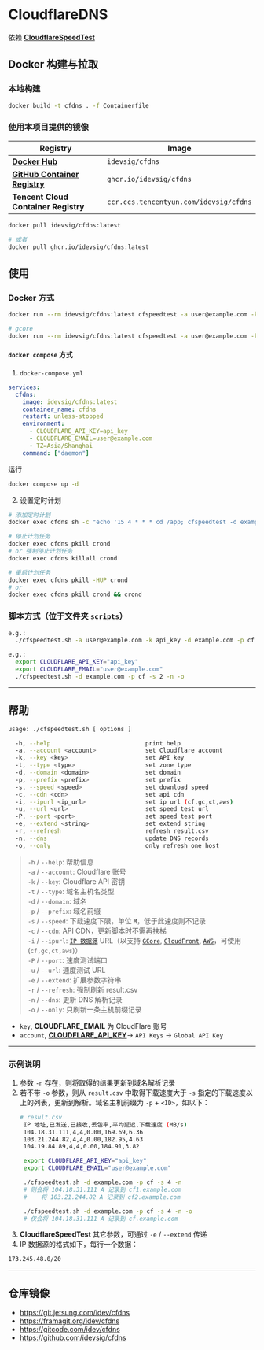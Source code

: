 # CloudflareDNS

依赖 [**CloudflareSpeedTest**](https://github.com/XIU2/CloudflareSpeedTest) 

## Docker 构建与拉取

### 本地构建
```sh
docker build -t cfdns . -f Containerfile
```

### 使用本项目提供的镜像

| Registry                                                                                          | Image
|---------------------------------------------------------------------------------------------------|----------------------------
| [**Docker Hub**](https://hub.docker.com/r/idevsig/cfdns)                                           | `idevsig/cfdns`
| [**GitHub Container Registry**](https://github.com/idevsig/cfdns/pkgs/container/cfdns)            | `ghcr.io/idevsig/cfdns`
| **Tencent Cloud Container Registry** | `ccr.ccs.tencentyun.com/idevsig/cfdns`

```sh
docker pull idevsig/cfdns:latest

# 或者
docker pull ghcr.io/idevsig/cfdns:latest
```

## 使用 

### Docker 方式

```sh
docker run --rm idevsig/cfdns:latest cfspeedtest -a user@example.com -k api_key -d example.com -p cf -s 5 -n -o

# gcore
docker run --rm idevsig/cfdns:latest cfspeedtest -a user@example.com -k api_key -d example.com -p cf -s 5 -n -o -i gc -u https://speedtest.gcore.com/testfile
```

#### `docker compose` 方式

1. `docker-compose.yml`
```yaml
services:
  cfdns:
    image: idevsig/cfdns:latest
    container_name: cfdns
    restart: unless-stopped
    environment:
      - CLOUDFLARE_API_KEY=api_key
      - CLOUDFLARE_EMAIL=user@example.com
      - TZ=Asia/Shanghai
    command: ["daemon"]
```

运行
```sh
docker compose up -d
```

2. 设置定时计划
```sh
# 添加定时计划
docker exec cfdns sh -c "echo '15 4 * * * cd /app; cfspeedtest -d example.com -p cf -r -n' | crontab -"

# 停止计划任务
docker exec cfdns pkill crond
# or 强制停止计划任务
docker exec cfdns killall crond

# 重启计划任务
docker exec cfdns pkill -HUP crond
# or
docker exec cfdns pkill crond && crond
```

### 脚本方式（位于文件夹 `scripts`）

```sh
e.g.: 
  ./cfspeedtest.sh -a user@example.com -k api_key -d example.com -p cf -s 2 -n -o

e.g.:
  export CLOUDFLARE_API_KEY="api_key"
  export CLOUDFLARE_EMAIL="user@example.com"
  ./cfspeedtest.sh -d example.com -p cf -s 2 -n -o
```

---

## 帮助

```sh
usage: ./cfspeedtest.sh [ options ]

  -h, --help                           print help
  -a, --account <account>              set Cloudflare account
  -k, --key <key>                      set API key
  -t, --type <type>                    set zone type
  -d, --domain <domain>                set domain
  -p, --prefix <prefix>                set prefix
  -s, --speed <speed>                  set download speed
  -c, --cdn <cdn>                      set api cdn
  -i, --ipurl <ip_url>                 set ip url (cf,gc,ct,aws)
  -u, --url <url>                      set speed test url
  -P, --port <port>                    set speed test port
  -e, --extend <string>                set extend string
  -r, --refresh                        refresh result.csv
  -n, --dns                            update DNS records 
  -o, --only                           only refresh one host
```

> `-h` / `--help`:             帮助信息   
> `-a` / `--account`:          Cloudflare 账号   
> `-k` / `--key`:              Cloudflare API 密钥   
> `-t` / `--type`:             域名主机名类型   
> `-d` / `--domain`:           域名   
> `-p` / `--prefix`:           域名前缀   
> `-s` / `--speed`:            下载速度下限，单位 **`M`**，低于此速度则不记录     
> `-c` / `--cdn`:              API CDN，更新脚本时不需再扶梯     
> `-i` / `--ipurl`:            [`IP 数据源`](https://www.cloudflare.com/ips-v4) URL（以支持 [`GCore`](https://api.gcore.com/cdn/public-ip-list), [`CloudFront`](https://d7uri8nf7uskq.cloudfront.net/tools/list-cloudfront-ips), [`AWS`](https://ip-ranges.amazonaws.com/ip-ranges.json)，可使用 (`cf,gc,ct,aws`)）   
> `-P` / `--port`:             速度测试端口   
> `-u` / `--url`:              速度测试 URL   
> `-e` / `--extend`:           扩展参数字符串   
> `-r` / `--refresh`:          强制刷新 result.csv    
> `-n` / `--dns`:              更新 DNS 解析记录   
> `-o` / `--only`:             只刷新一条主机前缀记录   

- `key`, **CLOUDFLARE_EMAIL** 为 CloudFlare 账号
- `account`, [**CLOUDFLARE_API_KEY**](https://dash.cloudflare.com/profile/api-tokens)-> `API Keys` -> `Global API Key`   

---
### 示例说明
1. 参数 `-n` 存在，则将取得的结果更新到域名解析记录
2. 若不带 `-o` 参数，则从 `result.csv` 中取得下载速度大于 `-s` 指定的下载速度以上的列表，更新到解析。域名主机前缀为 `-p` + `<ID>`，如以下：
   ```sh
   # result.csv
    IP 地址,已发送,已接收,丢包率,平均延迟,下载速度 (MB/s)
    104.18.31.111,4,4,0.00,169.69,6.36
    103.21.244.82,4,4,0.00,182.95,4.63
    104.19.84.89,4,4,0.00,184.91,3.82
   ```
   ```sh
    export CLOUDFLARE_API_KEY="api_key"
    export CLOUDFLARE_EMAIL="user@example.com"

    ./cfspeedtest.sh -d example.com -p cf -s 4 -n
    # 则会将 104.18.31.111 A 记录到 cf1.example.com   
    #    将 103.21.244.82 A 记录到 cf2.example.com  

    ./cfspeedtest.sh -d example.com -p cf -s 4 -n -o
    # 仅会将 104.18.31.111 A 记录到 cf.example.com   
   ``` 
3. **CloudflareSpeedTest** 其它参数，可通过 `-e` / `--extend` 传递
4. IP 数据源的格式如下，每行一个数据：
```txt
173.245.48.0/20
```

---

## 仓库镜像

- https://git.jetsung.com/idev/cfdns
- https://framagit.org/idev/cfdns
- https://gitcode.com/idev/cfdns
- https://github.com/idevsig/cfdns
  